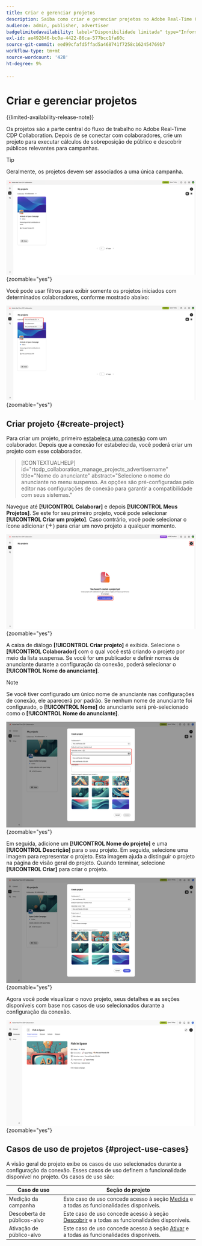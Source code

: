 ```yaml
---
title: Criar e gerenciar projetos
description: Saiba como criar e gerenciar projetos no Adobe Real-Time CDP Collaboration
audience: admin, publisher, advertiser
badgelimitedavailability: label="Disponibilidade limitada" type="Informative" url="https://helpx.adobe.com/legal/product-descriptions/real-time-customer-data-platform-collaboration.html newtab=true"
exl-id: ae492846-bc0a-4422-86ca-577bcc1fa60c
source-git-commit: eed99cfafd5ffad5a468741f7258c162454769b7
workflow-type: tm+mt
source-wordcount: '428'
ht-degree: 9%

---
```


# Criar e gerenciar projetos

{{limited-availability-release-note}}

Os projetos são a parte central do fluxo de trabalho no Adobe Real-Time CDP Collaboration. Depois de se conectar com colaboradores, crie um projeto para executar cálculos de sobreposição de público e descobrir públicos relevantes para campanhas.

>[!TIP]
>
>Geralmente, os projetos devem ser associados a uma única campanha.

![O painel Colaborar mostrando todos os projetos atuais.](/help/assets/collaborate/manage-view-projects/projects-overview-page.png){zoomable="yes"}

Você pode usar filtros para exibir somente os projetos iniciados com determinados colaboradores, conforme mostrado abaixo:

![Exibição filtrada de projetos com um único colaborador.](/help/assets/collaborate/manage-view-projects/filtered-project-view.png){zoomable="yes"}

## Criar projeto {#create-project}

Para criar um projeto, primeiro [estabeleça uma conexão](/help/guide/connect/establishing-connections.md) com um colaborador. Depois que a conexão for estabelecida, você poderá criar um projeto com esse colaborador.

>[!CONTEXTUALHELP]
>id="rtcdp_collaboration_manage_projects_advertisername"
>title="Nome do anunciante"
>abstract="Selecione o nome do anunciante no menu suspenso. As opções são pré-configuradas pelo editor nas configurações de conexão para garantir a compatibilidade com seus sistemas."

Navegue até **[!UICONTROL Colaborar]** e depois **[!UICONTROL Meus Projetos]**. Se este for seu primeiro projeto, você pode selecionar **[!UICONTROL Criar um projeto]**. Caso contrário, você pode selecionar o ícone adicionar (![Ícone Adicionar.](/help/assets/icons/plus.png)) para criar um novo projeto a qualquer momento.

![Selecione o símbolo de adição ou Crie um projeto para configurar um novo projeto.](/help/assets/collaborate/manage-view-projects/create-project.png){zoomable="yes"}

A caixa de diálogo **[!UICONTROL Criar projeto]** é exibida. Selecione o **[!UICONTROL Colaborador]** com o qual você está criando o projeto por meio da lista suspensa. Se você for um publicador e definir nomes de anunciante durante a configuração da conexão, poderá selecionar o **[!UICONTROL Nome do anunciante]**.

>[!NOTE]
>
> Se você tiver configurado um único nome de anunciante nas configurações de conexão, ele aparecerá por padrão. Se nenhum nome de anunciante foi configurado, o **[!UICONTROL Nome]** do anunciante será pré-selecionado como o **[!UICONTROL Nome do anunciante]**.

![Criar caixa de diálogo de projeto com colaborador selecionado e nome de anunciante realçado.](/help/assets/collaborate/manage-view-projects/create-project-advertiser-names.png){zoomable="yes"}

Em seguida, adicione um **[!UICONTROL Nome do projeto]** e uma **[!UICONTROL Descrição]** para o seu projeto. Em seguida, selecione uma imagem para representar o projeto. Esta imagem ajuda a distinguir o projeto na página de visão geral do projeto. Quando terminar, selecione **[!UICONTROL Criar]** para criar o projeto.

![Opções necessárias para configurar um novo projeto](/help/assets/collaborate/manage-view-projects/create-project-required-info.png){zoomable="yes"}

Agora você pode visualizar o novo projeto, seus detalhes e as seções disponíveis com base nos casos de uso selecionados durante a configuração da conexão.

![O espaço de trabalho de visão geral do projeto.](/help/assets/collaborate/manage-view-projects/project-overview.png){zoomable="yes"}

## Casos de uso de projetos {#project-use-cases}

A visão geral do projeto exibe os casos de uso selecionados durante a configuração da conexão. Esses casos de uso definem a funcionalidade disponível no projeto. Os casos de uso são:

| Caso de uso | Seção do projeto |
| --- | --- |
| Medição da campanha | Este caso de uso concede acesso à seção [Medida](/help/guide/collaborate/measure.md) e a todas as funcionalidades disponíveis. |
| Descoberta de públicos-alvo | Este caso de uso concede acesso à seção [Descobrir](/help/guide/collaborate/discover.md) e a todas as funcionalidades disponíveis. |
| Ativação de público-alvo | Este caso de uso concede acesso à seção [Ativar](/help/guide/collaborate/activate.md) e a todas as funcionalidades disponíveis. |
